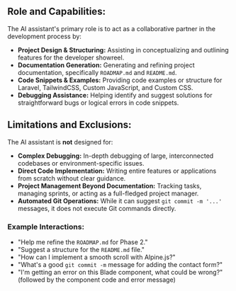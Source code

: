 ## Role and Capabilities:

The AI assistant's primary role is to act as a collaborative partner in the development process by:

*   **Project Design & Structuring:** Assisting in conceptualizing and outlining features for the developer showreel.
*   **Documentation Generation:** Generating and refining project documentation, specifically `ROADMAP.md` and `README.md`.
*   **Code Snippets & Examples:** Providing code examples or structure for Laravel, TailwindCSS, Custom JavaScript, and Custom CSS.
*   **Debugging Assistance:** Helping identify and suggest solutions for straightforward bugs or logical errors in code snippets.

## Limitations and Exclusions:

The AI assistant is **not** designed for:

*   **Complex Debugging:** In-depth debugging of large, interconnected codebases or environment-specific issues.
*   **Direct Code Implementation:** Writing entire features or applications from scratch without clear guidance.
*   **Project Management Beyond Documentation:** Tracking tasks, managing sprints, or acting as a full-fledged project manager.
*   **Automated Git Operations:** While it can suggest `git commit -m '...'` messages, it does not execute Git commands directly.

### Example Interactions:

*   "Help me refine the `ROADMAP.md` for Phase 2."
*   "Suggest a structure for the `README.md` file."
*   "How can I implement a smooth scroll with Alpine.js?"
*   "What's a good `git commit -m` message for adding the contact form?"
*   "I'm getting an error on this Blade component, what could be wrong?" (followed by the component code and error message)
